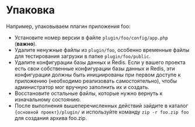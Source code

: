 # Упаковка

Например, упаковываем плагин приложения foo:

* Установите номер версии в файле `plugin/foo/config/app.php` (**важно**).
* Удалите ненужные файлы из `plugin/foo`, особенно временные файлы для тестирования загрузки в папке `plugin/foo/public`.
* Удалите конфигурации базы данных и Redis. Если у вашего проекта есть свои собственные конфигурации базы данных и Redis, эти конфигурации должны быть инициированы при первом доступе к приложению (необходимо реализовать самостоятельно), чтобы администратор мог вручную заполнить их и создать.
* Восстановите остальные файлы, которые нужно вернуть к изначальному состоянию.
* После выполнения вышеперечисленных действий зайдите в каталог `{основной проект}/plugin/` и используйте команду `zip -r foo.zip foo` для создания архива foo.zip.
